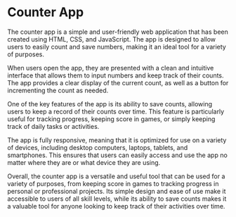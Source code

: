 # Counter App

The counter app is a simple and user-friendly web application that has been created using HTML, CSS, and JavaScript. The app is designed to allow users to easily count and save numbers, making it an ideal tool for a variety of purposes.

When users open the app, they are presented with a clean and intuitive interface that allows them to input numbers and keep track of their counts. The app provides a clear display of the current count, as well as a button for incrementing the count as needed.

One of the key features of the app is its ability to save counts, allowing users to keep a record of their counts over time. This feature is particularly useful for tracking progress, keeping score in games, or simply keeping track of daily tasks or activities.

The app is fully responsive, meaning that it is optimized for use on a variety of devices, including desktop computers, laptops, tablets, and smartphones. This ensures that users can easily access and use the app no matter where they are or what device they are using.

Overall, the counter app is a versatile and useful tool that can be used for a variety of purposes, from keeping score in games to tracking progress in personal or professional projects. Its simple design and ease of use make it accessible to users of all skill levels, while its ability to save counts makes it a valuable tool for anyone looking to keep track of their activities over time.
